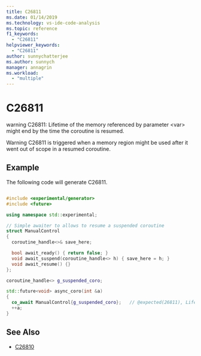 ```yaml
---
title: C26811
ms.date: 01/14/2019
ms.technology: vs-ide-code-analysis
ms.topic: reference
f1_keywords:
  - "C26811"
helpviewer_keywords:
  - "C26811"
author: sunnychatterjee
ms.author: sunnych
manager: annagrin
ms.workload:
  - "multiple"
---
```

# C26811
warning C26811: Lifetime of the memory referenced by parameter \<var> might end by the time the coroutine is resumed.

Warning C26811 is triggered when a memory region might be used after it went out of scope in a resumed coroutine.

## Example
 The following code will generate C26811.

```cpp

#include <experimental/generator>
#include <future>

using namespace std::experimental;

// Simple awaiter to allows to resume a suspended coroutine
struct ManualControl
{
  coroutine_handle<>& save_here;

  bool await_ready() { return false; }
  void await_suspend(coroutine_handle<> h) { save_here = h; }
  void await_resume() {}
};

coroutine_handle<> g_suspended_coro;

std::future<void> async_coro(int &a)
{
  co_await ManualControl{g_suspended_coro};   // @expected(26811), Lifetime of 'a' might end by the time this coroutine is resumed.
  ++a;
}
```

## See Also

- [C26810](../code-quality/c26810.md)